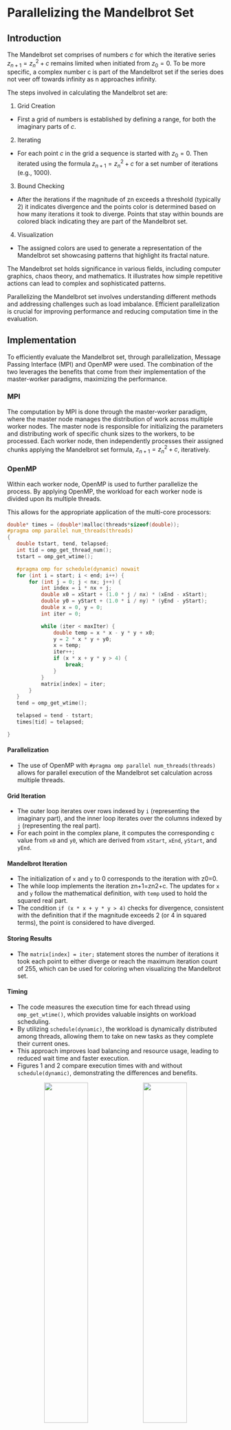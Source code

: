 # Parallelizing the Mandelbrot Set
## Introduction
The Mandelbrot set comprises of numbers $c$ for which the iterative series $z_{n+1}=z_n^2+c$ remains limited when initiated from $z_0=0$. To be more specific, a complex number c is part of the Mandelbrot set if the series does not veer off towards infinity as n approaches infinity.

The steps involved in calculating the Mandelbrot set are:
1. Grid Creation
 - First a grid of numbers is established by defining a range, for both the imaginary parts of $c$.
2. Iterating
 - For each point $c$ in the grid a sequence is started with $z_0=0$. Then iterated using the formula $z_{n+1}=z_n^2+c$ for a set number of iterations (e.g., 1000).
3. Bound Checking
 - After the iterations if the magnitude of zn exceeds a threshold (typically 2) it indicates divergence and the points color is determined based on how many iterations it took to diverge. Points that stay within bounds are colored black indicating they are part of the Mandelbrot set.
4. Visualization
 - The assigned colors are used to generate a representation of the Mandelbrot set showcasing patterns that highlight its fractal nature.

The Mandelbrot set holds significance in various fields, including computer graphics, chaos theory, and mathematics. It illustrates how simple repetitive actions can lead to complex and sophisticated patterns. 

Parallelizing the Mandelbrot set involves understanding different methods and addressing challenges such as load imbalance. Efficient parallelization is crucial for improving performance and reducing computation time in the evaluation.

## Implementation
To efficiently evaluate the Mandelbrot set, through parallelization, Message Passing Interface (MPI) and OpenMP were used. The combination of the two leverages the benefits that come from their implementation of the master-worker paradigms, maximizing the performance. 

### MPI
The computation by MPI is done through the master-worker paradigm, where the master node manages the distribution of work across multiple worker nodes. The master node is responsible for initializing the parameters and distributing work of specific chunk sizes to the workers, to be processed. Each worker node, then independently processes their assigned chunks applying the Mandelbrot set formula, $z_{n+1}=z_n^2+c$, iteratively. 

### OpenMP
Within each worker node, OpenMP is used to further parallelize the process. By applying OpenMP, the workload for each worker node is divided upon its multiple threads. 

This allows for the appropriate application of the multi-core processors:
```c
double* times = (double*)malloc(threads*sizeof(double));
#pragma omp parallel num_threads(threads)
{
   double tstart, tend, telapsed;
   int tid = omp_get_thread_num();
   tstart = omp_get_wtime();

   #pragma omp for schedule(dynamic) nowait
   for (int i = start; i < end; i++) {
       for (int j = 0; j < nx; j++) {
           int index = i * nx + j;
           double x0 = xStart + (1.0 * j / nx) * (xEnd - xStart);
           double y0 = yStart + (1.0 * i / ny) * (yEnd - yStart);
           double x = 0, y = 0;
           int iter = 0;

           while (iter < maxIter) {
               double temp = x * x - y * y + x0;
               y = 2 * x * y + y0;
               x = temp;
               iter++;
               if (x * x + y * y > 4) {
                   break;
               }
           }
           matrix[index] = iter;
       }
   }
   tend = omp_get_wtime();

   telapsed = tend - tstart;
   times[tid] = telapsed;

}
```

#### Parallelization
- The use of OpenMP with `#pragma omp parallel num_threads(threads)` allows for parallel execution of the Mandelbrot set calculation across multiple threads.

#### Grid Iteration
- The outer loop iterates over rows indexed by `i` (representing the imaginary part), and the inner loop iterates over the columns indexed by `j` (representing the real part).
- For each point in the complex plane, it computes the corresponding c value from `x0` and `y0`, which are derived from `xStart`, `xEnd`, `yStart`, and `yEnd`.

#### Mandelbrot Iteration
- The initialization of `x` and `y` to 0 corresponds to the iteration with z0=0.
- The while loop implements the iteration zn+1=zn2+c. The updates for `x` and `y` follow the mathematical definition, with `temp` used to hold the squared real part.
- The condition `if (x * x + y * y > 4)` checks for divergence, consistent with the definition that if the magnitude exceeds 2 (or 4 in squared terms), the point is considered to have diverged.

#### Storing Results
- The `matrix[index] = iter;` statement stores the number of iterations it took each point to either diverge or reach the maximum iteration count of 255,  which can be used for coloring when visualizing the Mandelbrot set.

#### Timing
- The code measures the execution time for each thread using `omp_get_wtime()`, which provides valuable insights on workload scheduling.
- By utilizing `schedule(dynamic)`, the workload is dynamically distributed among threads, allowing them to take on new tasks as they complete their current ones.
- This approach improves load balancing and resource usage, leading to reduced wait time and faster execution.
- Figures 1 and 2 compare execution times with and without `schedule(dynamic)`, demonstrating the differences and benefits.

<p align="center">
    <img src="images/Figure1.png" width="45%">
    <img src="images/Figure2.png" width="45%">
</p>
Figures 1 and 2. Non-Dynamic vs Dynamic Scheduling

The integration of MPI and OpenMP provides an efficient and effective solution for parallelizing the Mandelbrot set. MPI excels in managing communication between nodes and coordinating the distribution of workloads, ensuring that tasks are allocated appropriately across the system. In contrast, OpenMP enhances performance within each node by leveraging its multiple threads to execute computations concurrently. This complementary use of MPI for node to node communication and OpenMP for thread parallelism enables efficient handling of large workloads while significantly reducing execution time.

## Results and Discussion
As previously mentioned, load imbalance becomes a problem when parallelizing. Load imbalance occurs when the workload is evenly distributed among workers but results in inefficient execution due to variations in the complexity of the task and/or execution speed.

### Load Imbalance
- Ideally, each worker should have an equal share of the total task to maximize efficiency and minimize wait time.
- In the context of the Mandelbrot set, the initial idea was to evenly distribute the work between each worker.
 - The aim was to create a balanced workload, however, this leads to that load imbalance problem, as more often than not, some chunks do end up containing more complex points to compute than the others.

![Figure 3](images/Figure3.png)
Figure 3. Time Spent by Each Worker

### Testing Chunk Sizes
To properly address this problem, determining the impact of chunk sizes on performance is important. Therefore, the Mandelbrot set is computed on varying chunk sizes. The execution times for each chunk size are then recorded and graphed to reveal the overall performance, as seen in Figure 4.

![Figure 4](images/Figure4.png)
Figure 4. Chunk Size Time Comparison

From this initial testing, the two lowest execution times were at chunk sizes of 40 and 400. For a more optimal chunk size, 200, a random number between the two, was selected. This resulted in Figure 5 that provides the extra result. 

![Figure 5](images/Figure5.png)
Figure 5. Optimal Chunk Size Time

### Load Balance
After determining the optimal chunk size through the testing process, the next step is to use the size to assess the load balance. By timing the execution with the selected chunk size, Figure 6 is created to illustrate the load balance achieved over the workers.

![Figure 6](images/Figure6.png)
Figure 6. Time Spent by Each Worker with Optimal Chunk

### Benefits of Parallelization
The increase in workers leads to a significant reduction in execution time, demonstrating the benefits of MPI, in particular, and parallelization in enhancing performance and efficiency. By distributing workload through the master-worker paradigm, tasks can be processed simultaneously, maximizing resource usage and minimizing wait time. This approach not only accelerates computation, but also shows the scalability of parallelizing, as adding more workers continues to improve overall performance, even if there is an increase in workload.

![Figure 7](images/Figure7.png)
Figure 7. Time for More Workers

### The Mandelbrot Set
After parallelization, the results showcasing the actual Mandelbrot set can be obtained. The generated image illustrates the intricate patterns that result from the iterative process. The visualization also reveals the reason why the Mandelbrot set is known for its aesthetic appeal and fractal structure, serving as an example of the intersection between math and art.

![Figure 8](images/Figure8.png)
Figure 8. Mandelbrot Set Visual

# Conclusion
Parallelizing the computation of the Mandelbrot set allows for the improvement of performance and efficiency. By leveraging different paradigms, OpenMP and MPI, allowed for the effective distribution of workload across multiple nodes and threads, reducing execution time, and maximizing the resources available. 

The process involves creating a grid of complex numbers, iterating through them, and checking for divergence. Addressing the challenge of load imbalance is crucial, as the variations of work complexity can lead to inefficiencies and inactivity. Through careful analysis of various chunk sizes and dynamic workload distribution, a balanced workload for each worker can be achieved. 

The implementation of MPI and OpenMP resulted in significant performance gains, with optimal chunk sizes enhancing load balancing and reducing execution time. These findings emphasize the effectiveness of parallel computing in tackling complex mathematical computations.
